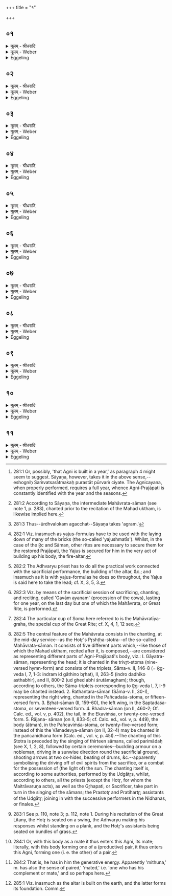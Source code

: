 +++
title = "१"

+++


## ०१
<details><summary>मूलम् - श्रीधरादि</summary>

अग्नि᳘रेष᳘ पुर᳘स्ताच्चीयते॥  
संव्वत्सर᳘ ऽउप᳘रिष्टान्मह᳘दुक्थ᳘ᳫँ᳘ शस्यते प्रजा᳘पतेर्व्वि᳘स्रस्तस्या᳘ग्रᳫँ᳭ र᳘सो ऽगच्छत्॥
</details>

<details><summary>मूलम् - Weber</summary>

अग्नि᳘रेष᳘ पुर᳘स्ताच्चीयते॥  
संवत्सर᳘ उप᳘रिष्टान्मह᳘दुक्थं᳘ शस्यते प्रजा᳘पतेर्वि᳘स्रस्तस्या᳘ग्रं र᳘सोऽगछत्॥
</details>

<details><summary>Eggeling</summary>

1. In the first place that Agni (the Fire-altar), the year, is built [^egg_518]; thereafter the Great Litany (mahad uktham) is recited [^egg_519]. When Prajāpati became relaxed, the vital fluid flowed upwards [^egg_520].

[^egg_518]: 281:1 Or, possibly, 'that Agni is built in a year,' as paragraph 4 might seem to suggest. Sāyaṇa, however, takes it in the above sense,--eshogniḥ Saṁvatsarātmakaḥ purastāt pūrvaṁ ciyate. The Agnicayana, when properly performed, requires a full year, whence Agni-Prajāpati is constantly identified with the year and the seasons.

[^egg_519]: 281:2 According to Sāyaṇa, the intermediate Mahāvrata-sāman (see note 1, p. 283), chanted prior to the recitation of the Mahad uktham, is likewise implied here.

[^egg_520]: 281:3 Thus--ūrdhvalokam agacchat--Sāyaṇa takes 'agram.'

</details>

## ०२
<details><summary>मूलम् - श्रीधरादि</summary>

(त्स) स यः स᳘ प्रजा᳘पतिर्व्व्य᳘स्रᳫँ᳭सत॥  
संव्वत्सरः सो᳘ ऽथ या᳘न्यस्य ता᳘नि प᳘र्व्वाणि व्य᳘स्रᳫँ᳭सन्ताहोरात्रा᳘णि ता᳘नि॥
</details>

<details><summary>मूलम् - Weber</summary>

स यः स᳘ प्रजा᳘पतिर्व्य᳘स्रंसत॥  
संवत्सरः सो᳘ऽथ या᳘न्यस्य ता᳘नि प᳘र्वाणि व्य᳘स्रंसन्ताहोरात्रा᳘णि ता᳘नि॥
</details>

<details><summary>Eggeling</summary>

2. Now, that Prajāpati who became relaxed is the year; and those joints of his which became relaxed are the days and nights.
</details>

## ०३
<details><summary>मूलम् - श्रीधरादि</summary>

स यः स᳘ संव्वत्सरः᳘ प्रजा᳘पतिर्व्व्य᳘स्रᳫँ᳭सत॥
(ता) अय᳘मेव स᳘ यो ऽय᳘मग्नि᳘श्चीयते᳘ ऽथ या᳘न्यस्य ता᳘न्यहोरात्रा᳘णि प᳘र्व्वाणि व्य᳘स्रᳫँ᳭सन्ते᳘ष्टका ऽएव तास्तद्य᳘देता᳘ ऽउपद᳘धाति या᳘न्ये᳘वास्य ता᳘न्यहोरात्रा᳘णि प᳘र्व्वाणि व्य᳘स्रᳫँ᳭सन्त ता᳘न्यस्मिन्नेतत्प्र᳘तिदधाति त᳘देतद᳘त्रैव य᳘जुश्चितम᳘त्राप्तम्[[!!]]॥
</details>

<details><summary>मूलम् - Weber</summary>

स यः स᳘ संवत्सरः᳘ प्रजा᳘पतिर्व्य᳘स्रंसत॥  
अय᳘मेव सॗ योऽय᳘मग्नि᳘श्चीयते᳘ऽथ या᳘न्यस्य ता᳘न्यहोरात्रा᳘णि प᳘र्वाणि व्य᳘स्रंसन्ते᳘ष्टका एव तास्तद्य᳘देता᳘ उपद᳘धाति या᳘न्येॗवास्य ता᳘न्यहोरात्रा᳘णि प᳘र्वाणि व्य᳘स्रंसन्त ता᳘न्यस्मिन्नेतत्प्र᳘तिदधाति त᳘देतद᳘त्रैव य᳘जुश्चितम᳘त्राप्त᳘म्॥
</details>

<details><summary>Eggeling</summary>

3. And that Prajāpati who became relaxed is this very Fire-altar which here is built; and those joints of his, the days and nights, which became relaxed are no other than the bricks;--thus, when he lays down these (in the layers of the altar), he thereby restores to him those joints of his, the days and nights, which had become relaxed: and thus

it is even in this (building of the altar) that this Yajus is built up [^egg_521] and secured (for Prajāpati).

[^egg_521]: 282:1 Viz. inasmuch as yajus-formulas have to be used with the laying down of many of the bricks (the so-called 'yajushmatīs'). Whilst, in the case of the R̥c and Sāman, other rites are necessary to secure them for the restored Prajāpati, the Yajus is secured for him in the very act of building up his body, the fire-altar.

</details>

## ०४
<details><summary>मूलम् - श्रीधरादि</summary>

(म᳘) अ᳘थ᳘ यो ऽस्य सो᳘ ऽग्रᳫँ᳭ रसो᳘ ऽगच्छत्॥  
(न्म) महत्त᳘दुक्थं त᳘मस्य तᳫँ᳭ र᳘समृक्सामा᳘भ्याम᳘नुयन्ति तद्यत्त᳘त्र य᳘जुः पुर᳘स्तादे᳘त्यभिने᳘तैव त᳘देति य᳘था ऽदो᳘ मे ऽमुत्रै᳘कं तदा᳘हरिष्यामी᳘त्येवं तद्य᳘जुः पुर᳘स्तादेति त᳘ᳫँ᳘ संव्वत्सर᳘ ऽआप्नुवन्ति॥
</details>

<details><summary>मूलम् - Weber</summary>

अ᳘थॗ योऽस्य सो᳘ऽग्रं रसो᳘ऽगछत्॥  
महत्त᳘दुक्थं त᳘मस्य तं र᳘समृक्सामा᳘भ्याम᳘नुयन्ति तद्यत्त᳘त्र य᳘जुः पुर᳘स्तादे᳘त्यभिनेॗतैव त᳘देति य᳘थादो᳘ मेऽमुत्रै᳘कं तदा᳘हरिष्यामी᳘त्येवं त्॥
</details>

<details><summary>Eggeling</summary>

4. And that vital fluid (essence) of his which flowed upwards (became) the Great Litany: it is in quest of that vital fluid that (the priests) go by means of the R̥c and Sāman. And when the Yajus marches in front in this (quest) [^egg_522], it is in order to fetch something that that (Veda) goes--even as (one might say), 'That one thing there is mine, I will fetch it,' so does that Yajus go in front (or forward). That (vital fluid) they obtain in the course of a year [^egg_523].

[^egg_522]: 282:2 The Adhvaryu priest has to do all the practical work connected with the sacrificial performance, the building of the altar, &c.; and inasmuch as it is with yajus-formulas he does so throughout, the Yajus is said here to take the lead; cf. X, 3, 5, 3.

[^egg_523]: 282:3 Viz. by means of the sacrificial session of sacrificing, chanting, and reciting, called 'Gavām ayanam' (procession of the cows), lasting for one year, on the last day but one of which the Mahāvrata, or Great Rite, is performed.

</details>

## ०५
<details><summary>मूलम् - श्रीधरादि</summary>

त᳘मध्वर्युर्ग्र᳘हेण गृह्णाति॥  
य᳘द्गृह्णा᳘ति त᳘स्माद्ग्र᳘हस्त᳘स्मिन्नुद्गाता᳘ महाव्व्रते᳘न र᳘सं दधाति स᳘र्व्वाणि हैता᳘नि सा᳘मानि य᳘न्महाव्व्रतं त᳘दस्मिन्त्स᳘र्वैः सा᳘मभी र᳘सं दधाति त᳘स्मिन्होता[[!!]] मह᳘तोक्थे᳘न र᳘सं दधाति स᳘र्व्वा हैता ऽऋ᳘चो य᳘न्मह᳘दुक्थं त᳘दस्मिन्त्स᳘र्वाभिर्ऋग्भी र᳘सं दधाति॥
</details>

<details><summary>मूलम् - Weber</summary>

त᳘मध्वर्युर्ग्र᳘हेण गृह्णाति॥  
य᳘द्गृह्णा᳘ति त᳘स्माद्ग्र᳘हस्त᳘स्मिअद्य᳘जुः पुर᳘स्तादेति त᳘ᳫं᳘ संवत्सर᳘ आप्नुवन्ति न्नुद्गाता᳘ महाव्रते᳘न र᳘सं दधाति स᳘र्वाणि हैता᳘नि सा᳘मानि य᳘न्महाव्रतं त᳘दस्मिन्त्स᳘र्वैः सा᳘मभी र᳘सं दधाति त᳘स्मिन्हो᳘ता महॗतोक्थे᳘न र᳘सं दधाति स᳘र्वा हैता ऋ᳘चो य᳘न्मह᳘दुक्थं त᳘दस्मिन्त्स᳘र्वाभिरृग्भी र᳘सं दधाति॥
</details>

<details><summary>Eggeling</summary>

5. The Adhvaryu takes (draws) it by means of the Graha (Soma-cup); and inasmuch as he thereby takes (grab) it, it is (called) Graha [^egg_524]. The Udgātr̥ puts the vital fluid into it by means of the (sāman of the) Great Rite (mahāvrata [^egg_525]); but, indeed, the

[^egg_524]: 282:4 The particular cup of Soma here referred to is the Mahāvratīya-graha, the special cup of the Great Rite; cf. X, 4, 1, 12 seq.

[^egg_525]: 282:5 The central feature of the Mahāvrata consists in the chanting, at the mid-day service--as the Hotr̥'s Pr̥shṭḥa-stotra--of the so-called Mahāvrata-sāman. It consists of five different parts which,--like those of which the Mahad uktham, recited after it, is  composed,--are considered as representing different parts of Agni-Prajāpati's body, viz.: I. Gāyatra-sāman, representing the head; it is chanted in the trivr̥t-stoma (nine-versed hymn-form) and consists of the triplets, Sāma-v. II, 146-8 (= R̥g-veda I, 7, 1-3: indram id gāthino br̥hat), II, 263-5 (indro dadhīko asthabhir), and II, 800-2 (ud ghed abhi śrutāmagham); though, according to others, the Sāma-triplets corresponding to R̥g-veda I, 7, I-9 may be chanted instead. 2. Rathantara-sāman (Sāma-v. II, 30-I), representing the right wing, chanted in the Pañcadaśa-stoma, or fifteen-versed form. 3. Br̥hat-sāman (II, 159-60), the left wing, in the Saptadaśa-stoma, or seventeen-versed form. 4. Bhadra-sāman (on II, 460-2; Of. Calc. ed., vol. v, p. 402), the tail, in the Ekaviṁśa, or twenty-one-versed form. 5. Rājana- sāman (on II, 833-5; cf. Calc. ed., vol. v, p. 449), the body (ātman), in the Pañcaviṁśa-stoma, or twenty-five-versed form; instead of this the Vāmadevya-sāman (on II, 32-4) may be chanted in the pañcanidhana form (Calc. ed., vol. v, p. 45I).--The chanting of this Stotra is preceded by the singing of thirteen sāmans, called parimādaḥ (see X, 1, 2, 8), followed by certain ceremonies--buckling armour on a nobleman, driving in a sunwise direction round the sacrificial ground, shooting arrows at two ox-hides, beating of drums, &c.--apparently symbolising the driving off of evil spirits from the sacrifice, or a combat for the possession of (the light of) the sun. The chanting itself is, according to some authorities, performed by the Udgātr̥s, whilst, according to others, all the priests (except the Hotr̥, for whom the Maitrāvaruṇa acts), as well as the Gr̥hapati, or Sacrificer, take part in turn in the singing of the sāmans; the Prastotr̥ and Pratihartr̥; assistants of the Udgātr̥; joining in with the successive performers in the Nidhanas, or finales.

 (sāman of the) Great Rite is (equivalent to) all these (other) sāmans (hymn-tunes): it is thus by means of all the hymn-tunes that he puts the vital fluid therein. The Hotr̥ puts the vital fluid therein by means of the Great Litany; but, indeed, the Great Litany is the same as all these ric (hymn-verses) [^egg_526]: it is thus by means of all the hymn-verses that he puts the vital fluid into it (the Soma-cup).

[^egg_526]: 283:1 See p. 110, note 3; p. 112, note 1. During his recitation of the Great Litany, the Hotr̥ is seated on a swing, the Adhvaryu  making his responses whilst standing on a plank, and the Hotr̥'s assistants being seated on bundles of grass.

</details>

## ०६
<details><summary>मूलम् - श्रीधरादि</summary>

ते᳘ यदा᳘ स्तुव᳘ते य᳘दा ऽनुश᳘ᳫँ᳘सति॥  
(त्य᳘) अ᳘थास्मिन्नेतं व्व᳘षट्कृते जुहोति त᳘देनमेष रसो᳘ ऽप्येति न वै᳘ महाव्व्रत᳘मिद᳘ᳫँ᳘ स्तुत᳘ᳫँ᳘ शेत ऽइ᳘ति पश्यन्ति᳘ नो मह᳘दिद᳘मुक्थमि᳘त्यग्नि᳘मेव᳘ पश्यन्त्यात्मा᳘ ह्यग्निस्त᳘देनमेते᳘ ऽउभे[[!!]] र᳘सो भूत्वा᳘ ऽपीत ऽऋ᳘क्च सा᳘म च त᳘दुभे᳘ ऽऋक्सामे य᳘जुर᳘पीतः॥
</details>

<details><summary>मूलम् - Weber</summary>

ते᳘ यदा᳘ स्तुव᳘ते यॗदानुश᳘ᳫं᳘सति॥  
अ᳘थास्मिन्नेतं व᳘षट्कृते जुहोति त᳘देनमेष रसो᳘ऽप्येति न वै᳘ महाव्रत᳘मिद᳘ᳫं᳘ स्तुतं᳘ शेत इ᳘ति पश्यन्तिॗ नो मह᳘दिद᳘मुक्थमि᳘त्यग्नि᳘मेव᳘ पश्यन्त्यात्मा ह्य᳘ग्निस्त᳘देनमेते᳘ उभे र᳘सो भूत्वा᳘पीत ऋ᳘क्च सा᳘म च त᳘दुभे᳘ ऋक्सामे य᳘जुर᳘पीतः॥
</details>

<details><summary>Eggeling</summary>

6. When those (Udgātr̥s) chant (the stotra), and when he (the Hotr̥) recites (the śastra) afterwards, then he (the Adhvaryu) offers that (vital fluid, in the form of Soma) unto him (Agni-Prajāpati) at the Vashaṭ-call; and thus this vital fluid enters him. For, indeed, they do not see it to be the Great Rite that lies there being praised, nor the Great Litany, but it is Agni alone they see; for Agni is the self (body), and thus those two, the R̥c and the Sāman, enter him in the form of the vital fluid; and thus they both enter (join) the Yajus.
</details>

## ०७
<details><summary>मूलम् - श्रीधरादि</summary>

स᳘ ऽएष᳘ मिथु᳘नो ऽग्निः᳘॥  
प्रथमा᳘ च चि᳘तिर्द्विती᳘या च तृती᳘या च चतुर्थी चा᳘थ पञ्चम्यै चि᳘तेर्य᳘श्चि᳘ते ऽग्नि᳘र्निधीय᳘ते त᳘न्मिथुनं᳘ मिथुन᳘ ऽउ ऽए᳘वाय᳘मा᳘त्मा॥
</details>

<details><summary>मूलम् - Weber</summary>

स᳘ एष᳘ मिथुॗनोऽग्निः᳟॥  
प्रथमा᳘ च चि᳘तिर्द्विती᳘या च तृती᳘या च चतुर्थी चा᳘थ पञ्चम्यै चि᳘तेर्य᳘श्चिॗतेऽग्नि᳘र्निधीय᳘ते त᳘न्मिथुन᳘म् मिथुन᳘ उ एॗवाय᳘माॗत्मा॥
</details>

<details><summary>Eggeling</summary>

7. Now, that Agni (fire-altar) consists of pairs--the first layer and the second, and the third and fourth; and of the fifth layer the fire which is placed on the built (altar) is the mate. And, indeed, this body consists of pairs.
</details>

## ०८
<details><summary>मूलम् - श्रीधरादि</summary>

(त्मा ऽङ्गु᳘) अङ्गु᳘ष्ठा ऽइ᳘ति पु᳘माᳫँ᳭सः॥  
(सो ऽङ्गु᳘) अङ्गु᳘लय ऽइ᳘ति स्त्रि᳘यः क᳘र्णावि᳘ति पु᳘माᳫँ᳭सौ भ्रु᳘वावि᳘ति स्त्रि᳘या ऽओ᳘ष्ठावि᳘ति पु᳘माᳫँ᳭सौ ना᳘सिके ऽइ᳘ति स्त्रि᳘यौ द᳘न्ता ऽइ᳘ति पु᳘माᳫँ᳭सो जिह्वे᳘ति स्त्री स᳘र्व्व ऽएव᳘ मिथुनः᳘[[!!]] सो ऽने᳘न मिथुने᳘नात्म᳘नैतं᳘ मिथुन᳘मग्निम᳘प्येति॥
</details>

<details><summary>मूलम् - Weber</summary>

अङ्गु᳘ष्ठा इ᳘ति पु᳘मांसः॥  
अङ्गु᳘लय इ᳘ति स्त्रि᳘यः क᳘र्णावि᳘ति पु᳘मांसौ भ्रु᳘वावि᳘ति स्त्रि᳘या ओ᳘ष्ठावि᳘ति पु᳘मांसौ ना᳘सिके इ᳘ति स्त्रि᳘यौ द᳘न्ता इ᳘ति पु᳘मांसो जिह्वे᳘ति स्त्री स᳘र्व एव᳘ मिथुॗनः सोऽने᳘न मिथुने᳘नात्म᳘नैत᳘म् मिथुन᳘मग्निम᳘प्येति॥
</details>

<details><summary>Eggeling</summary>

8. The thumbs (and great toes, 'aṅgushṭḥa,' m.) are males, and the fingers and toes ('aṅguli,' f.) females; the ears ('karṇa' m.) are males, and the eyebrows ('bhrū,' f.) females; the lips ('oshṭḥa,' m.) are males, and the nostrils ('nāsikā,' f.) females; the teeth ('danta,' m.) are males, and the tongue ('jihvā,' f.) is a female: indeed the whole (body) consists of pairs, and with this body, consisting of pairs, that (vital fluid) enters this Agni (the fire-altar), consisting of pairs [^egg_527].

[^egg_527]: 284:1 Or, with this body as a mate it thus enters this Agni, its mate; literally, with this body forming one of a (productive) pair, it thus enters this Agni, forming one (i. e. the other) of a pair.

</details>

## ०९
<details><summary>मूलम् - श्रीधरादि</summary>

(त्ये) एषा ऽत्रा᳘पीतिः॥  
(र) अथ᳘ हैवं᳘ मिथुन᳘ इत्थ᳘ᳫँ᳘ ह᳘ त्वेवा᳘पि मिथुनो व्वा᳘गे᳘वेयं᳘[[!!]] यो ऽय᳘मग्नि᳘श्चितो᳘ व्वाचा हि᳘ चीयते᳘ ऽथ य᳘श्चि᳘ते ऽग्नि᳘र्निधीय᳘ते स᳘ प्राणः᳘ प्राणो वै᳘ व्वाचो व्वृ᳘षा प्राणो᳘ मिथुनं व्वा᳘ग्वे᳘वाय᳘मात्मा᳘ ऽथ य᳘ ऽआत्म᳘न्प्राणस्त᳘न्मिथुन᳘ᳫँ᳘[[!!]] सो ऽने᳘न मिथुने᳘नात्म᳘नैतं᳘ मिथुन᳘मग्निम᳘प्येति॥
</details>

<details><summary>मूलम् - Weber</summary>

एषात्रा᳘पीतिः॥  
अप्य᳘हैव᳘म् मिथुन᳘ इत्थ᳘ᳫं᳘ हॗ त्वेवा᳘पि मिथुनो वा᳘गेॗवेॗयं योऽय᳘मग्नि᳘श्चितो᳘ वाचा हि᳘ चीयते᳘ऽथ य᳘श्चिॗतेऽग्नि᳘र्निधीय᳘ते स᳘ प्राणः प्राणो वै᳘ वाचो वृ᳘षा प्राणो᳘ मिथुनं वा᳘ग्वेॗवाय᳘मात्मा᳘थ य᳘ आत्म᳘न्प्राणस्त᳘न्मिथुॗनᳫं सोऽने᳘न मिथुने᳘नात्म᳘नैत᳘म् मिथुन᳘मग्निम᳘प्येति॥
</details>

<details><summary>Eggeling</summary>

9. This, then, is the entering therein;--even thus, indeed, he (Agni) consists of pairs [^egg_528]; but in this

[^egg_528]: 284:2 That is, he has in him the generative energy. Apparently  'mithuna,' m. has also the sense of paired,' 'mated,' i.e. 'one who has his complement or mate,' and so perhaps here.

way also he consists of pairs:--the fire-altar here built up is no other than this speech, for with speech it is built up; and the fire which is placed on the built (altar) is the breath; and the breath ('prāṇa,' m.) is the male, the mate, of speech ('vāc,' f.). And, indeed, this body is speech; and the breath which is in the body is its mate: with this mated body that (vital fluid) thus enters into the mated Agni.
</details>

## १०
<details><summary>मूलम् - श्रीधरादि</summary>

(त्ये᳘) ए᳘षो ऽअत्रा᳘पीतिः॥  
(र्न᳘) न᳘ ह वा᳘ ऽअस्यापुत्र᳘तायै का᳘चन᳘ शङ्का᳘ भवति य᳘ ऽएव᳘मेतौ᳘ मिथुना᳘वात्मा᳘नं चाग्निं᳘ च व्वेदा᳘न्नᳫँ᳭ ह᳘ त्वे᳘वाय᳘मात्मा द᳘क्षिणा᳘ ऽन्नं व्वनुते यो᳘ न ऽआत्मे᳘ति ह्यप्यृ᳘षिणा᳘ ऽभ्युक्तम्॥
</details>

<details><summary>मूलम् - Weber</summary>

एॗषो अत्रा᳘पीतिः॥  
न᳘ ह वा᳘ अस्यापुत्र᳘तायै का᳘ चन᳘ शङ्का᳘ भवति य᳘ एव᳘मेतौ᳘ मिथुना᳘वात्मा᳘नं चाग्निं᳘ च वेदा᳘न्नᳫं हॗ त्वेॗवाय᳘मात्मा द᳘क्षिणा᳘न्नं वनुते यो᳘ न आत्मे᳘ति ह्यप्यृ᳘षिणाॗभ्युक्तम्॥
</details>

<details><summary>Eggeling</summary>

10. This also is the entering therein;--there is indeed no fear of him (Agni) being without offspring to whosoever thus knows these two, the body and Agni, to be a pair; but, indeed, this body is food, as is said by the R̥shi (R̥g-veda X, 107, 7), 'The Dakshiṇā winneth food which is our own self (breath).'
</details>

## ११
<details><summary>मूलम् - श्रीधरादि</summary>

(न्त᳘) त᳘दिदम᳘न्नं जग्धं᳘ द्वेधा᳘ भवति॥  
य᳘दस्यामृ᳘तमूर्ध्वं तन्ना᳘भेरूर्ध्वैः᳘ प्राणैरु᳘च्चरति त᳘द्वायुम᳘प्येत्य᳘थ यन्म᳘र्त्यं प᳘राक्तन्ना᳘भिम᳘त्येति त᳘द्द्वयं᳘ भू᳘त्वेमाम᳘प्येति मू᳘त्रं च पु᳘रीषं च तद्य᳘दिमा᳘मप्ये᳘ति᳘ यो ऽय᳘मग्नि᳘श्चितस्तं तद᳘प्येत्य᳘थ य᳘द्वायु᳘मप्ये᳘ति य᳘श्चि᳘ते ऽग्नि᳘र्निधीय᳘ते तं तद᳘प्ये᳘त्ये᳘षो ऽएवात्रा᳘पीतिः॥
</details>
<details><summary>मूलम् - Weber</summary>

त᳘दिदम᳘न्नं जग्धं᳘ द्वेधा᳘ भवति॥  
य᳘दस्यामृ᳘तमूर्ध्वं तन्ना᳘भेरूर्ध्वै᳘ प्राणैरु᳘च्चरति त᳘द्वायुम᳘प्येत्य᳘थ यन्म᳘र्त्यम् प᳘राक् तन्ना᳘भिम᳘त्येति त᳘द्द्वय᳘म् भूॗत्वेमाम᳘प्येति मू᳘त्रं च पु᳘रीषं च तद्य᳘दिमा᳘मप्ये᳘तिॗ योऽय᳘मग्नि᳘श्चितस्तं तद᳘प्येत्य᳘थ य᳘द्वायु᳘मप्ये᳘ति य᳘श्चिॗतेऽग्नि᳘र्निधीय᳘ते तं तद᳘प्येत्येॗषो एवात्रा᳘पीतिः॥
</details>
<details><summary>Eggeling</summary>

11. Now, this food, when eaten, becomes of two kinds,--that part of it which is immortal (remains) above the navel: by the upward vital airs it moves upwards and enters the air; but that part of it which is mortal tends to move away: it passes beyond the navel, and, having become twofold, enters this (earth), as urine and faeces. Now that which enters this (earth) enters the fire-altar [^egg_529] built here; and that which enters the air enters that fire which is placed on the built (altar). This also is the entering therein.

[^egg_529]: 285:1 Viz. inasmuch as the altar is built on the earth, and the latter forms its foundation. Comm.
</details>

